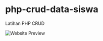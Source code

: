 # php-crud-data-siswa
Latihan PHP CRUD

![Website Preview](https://i.ibb.co/gFdJ3Hj/data-siswa-preview.png)